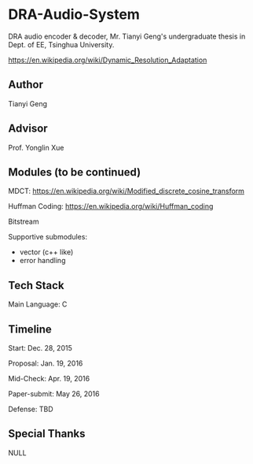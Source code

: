 # DRA-Audio-System
DRA audio encoder &amp; decoder, Mr. Tianyi Geng's undergraduate thesis in Dept. of EE, Tsinghua University.

https://en.wikipedia.org/wiki/Dynamic_Resolution_Adaptation

## Author
Tianyi Geng

## Advisor
Prof. Yonglin Xue

## Modules (to be continued)

MDCT: https://en.wikipedia.org/wiki/Modified_discrete_cosine_transform

Huffman Coding: https://en.wikipedia.org/wiki/Huffman_coding

Bitstream

Supportive submodules:
- vector (c++ like)
- error handling

## Tech Stack

Main Language: C

## Timeline
Start: Dec. 28, 2015

Proposal: Jan. 19, 2016

Mid-Check: Apr. 19, 2016

Paper-submit: May 26, 2016

Defense: TBD

## Special Thanks

NULL
